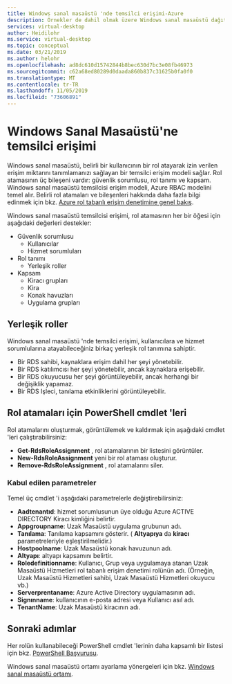 ```yaml
---
title: Windows sanal masaüstü 'nde temsilci erişimi-Azure
description: Örnekler de dahil olmak üzere Windows sanal masaüstü dağıtımında yönetim özellikleri atama.
services: virtual-desktop
author: Heidilohr
ms.service: virtual-desktop
ms.topic: conceptual
ms.date: 03/21/2019
ms.author: helohr
ms.openlocfilehash: ad8dc610d15742844b8bec630d7bc3e08fb46973
ms.sourcegitcommit: c62a68ed80289d0daada860b837c31625b0fa0f0
ms.translationtype: MT
ms.contentlocale: tr-TR
ms.lasthandoff: 11/05/2019
ms.locfileid: "73606891"
---
```

# <a name="delegated-access-in-windows-virtual-desktop"></a>Windows Sanal Masaüstü'ne temsilci erişimi

Windows sanal masaüstü, belirli bir kullanıcının bir rol atayarak izin verilen erişim miktarını tanımlamanızı sağlayan bir temsilci erişim modeli sağlar. Rol atamasının üç bileşeni vardır: güvenlik sorumlusu, rol tanımı ve kapsam. Windows sanal masaüstü temsilcisi erişim modeli, Azure RBAC modelini temel alır. Belirli rol atamaları ve bileşenleri hakkında daha fazla bilgi edinmek için bkz. [Azure rol tabanlı erişim denetimine genel bakış](https://docs.microsoft.com/azure/active-directory/role-based-access-built-in-roles).

Windows sanal masaüstü temsilcisi erişimi, rol atamasının her bir öğesi için aşağıdaki değerleri destekler:

* Güvenlik sorumlusu
    * Kullanıcılar
    * Hizmet sorumluları
* Rol tanımı
    * Yerleşik roller
* Kapsam
    * Kiracı grupları
    * Kira
    * Konak havuzları
    * Uygulama grupları

## <a name="built-in-roles"></a>Yerleşik roller

Windows sanal masaüstü 'nde temsilci erişimi, kullanıcılara ve hizmet sorumlularına atayabileceğiniz birkaç yerleşik rol tanımına sahiptir.

* Bir RDS sahibi, kaynaklara erişim dahil her şeyi yönetebilir.
* Bir RDS katılımcısı her şeyi yönetebilir, ancak kaynaklara erişebilir.
* Bir RDS okuyucusu her şeyi görüntüleyebilir, ancak herhangi bir değişiklik yapamaz.
* Bir RDS Işleci, tanılama etkinliklerini görüntüleyebilir.

## <a name="powershell-cmdlets-for-role-assignments"></a>Rol atamaları için PowerShell cmdlet 'leri

Rol atamalarını oluşturmak, görüntülemek ve kaldırmak için aşağıdaki cmdlet 'leri çalıştırabilirsiniz:

* **Get-RdsRoleAssignment** , rol atamalarının bir listesini görüntüler.
* **New-RdsRoleAssignment** yeni bir rol ataması oluşturur.
* **Remove-RdsRoleAssignment** , rol atamalarını siler.

### <a name="accepted-parameters"></a>Kabul edilen parametreler

Temel üç cmdlet 'i aşağıdaki parametrelerle değiştirebilirsiniz:

* **Aadtenantıd**: hizmet sorumlusunun üye olduğu Azure ACTIVE DIRECTORY Kiracı kimliğini belirtir.
* **Appgroupname**: Uzak Masaüstü uygulama grubunun adı.
* **Tanılama**: Tanılama kapsamını gösterir. ( **Altyapıya** da **kiracı** parametreleriyle eşleştirilmelidir.)
* **Hostpoolname**: Uzak Masaüstü konak havuzunun adı.
* **Altyapı**: altyapı kapsamını belirtir.
* **Roledefinitionname**: Kullanıcı, Grup veya uygulamaya atanan Uzak Masaüstü Hizmetleri rol tabanlı erişim denetimi rolünün adı. (Örneğin, Uzak Masaüstü Hizmetleri sahibi, Uzak Masaüstü Hizmetleri okuyucu vb.)
* **Serverprentaname**: Azure Active Directory uygulamasının adı.
* **Signınname**: kullanıcının e-posta adresi veya Kullanıcı asıl adı.
* **TenantName**: Uzak Masaüstü kiracının adı.

## <a name="next-steps"></a>Sonraki adımlar

Her rolün kullanabileceği PowerShell cmdlet 'lerinin daha kapsamlı bir listesi için bkz. [PowerShell Başvurusu](/powershell/windows-virtual-desktop/overview).

Windows sanal masaüstü ortamı ayarlama yönergeleri için bkz. [Windows sanal masaüstü ortamı](environment-setup.md).
